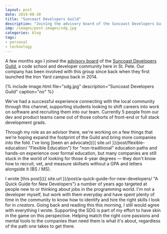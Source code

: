 ```yaml
---
layout: post
date: 2019-08-30
title: "Suncoast Developers Guild"
description: "Joining the advisory board of the Suncoast Developers Guild."
img: /images/post-images/sdg.jpg
categories: blog
tags:
- personal
- technology
---
```


A few months ago I joined the [advisory board](https://suncoast.io/team/advisory) of the [Suncoast Developers Guild](https://suncoast.io/), a code school and developer community here in St. Pete. Our company has been involved with this group since back when they first launched the Iron Yard campus back in 2014.

{% include image.html file="sdg.jpg" description="Suncoast Developers Guild" caption="no" %}

We've had a successful experience connecting with the local community through this channel, supporting students looking to shift careers into work on software and recruiting them into our team. Currently 5 people from our dev and product teams came out of those cohorts of front-end or full stack development grads.

Through my role as an advisor there, we're working on a few things that we're hoping expand the footprint of the Guild and bring more companies into the fold. I've long [been an advocate]({{ site.url }}/post/flexible-education/ "Flexible Education") for "non-traditional" education paths and hands-on experience over formal education, but many companies are still stuck in the world of looking for those 4-year degrees — they don't know how to recruit, vet, and measure skillsets without a GPA and letters alongside it (BS / MS).

I wrote [this post]({{ site.url }}/post/a-quick-guide-for-new-developers/ "A Quick Guide for New Developers") a number of years ago targeted at people new to or thinking about jobs in the programming world. I'm not a developer myself, but work with them everyday and have spent plenty of time in the community to know how to identify and hire the right skills I look for in *creators*. Going back and reading this this morning, I still would agree with everything I wrote. Supporting the SDG is part of my effort to have skin in the game on this perspective. Helping match the right core passions and mental tools to the companies than need them is what it's about, regardless of the path one takes to get there.
